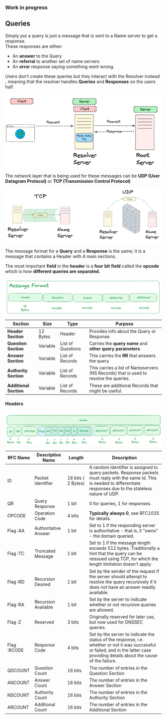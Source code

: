 ### Work in progress
## Queries

Simply put a query is just a message that is sent to a Name server  to get a response.   
These responses are either: 

* An **answer** to the Query   
* An **referral** to another set of name servers   
* An **error** response saying something went wrong.

Users don’t create these queries but they interact with the Resolver instead , meaning that the resolver handles **Queries** and **Responses** on the users half. 
    
**![Resolver](./dns/images/Resolver.png)**

The network layer that is being used for these messages can be **UDP (User Datagram Protocol)** or **TCP (Transmission Control Protocol)**

**![UDP and TCP](./dns/images/Transport_Layer.png)**

The message format for a **Query** and a **Response** is the same; it is a message that contains a Header with 4 main sections. 

The most important **field** in the **header** is a **four** **bit** **field** called the **opcode** which is how **different queries are separated.**

**![Protocol](./dns/images/DNS_Protocol.png)**

| Section  | Size | Type | Purpose |
| ----- | ----- | ----- | ----- |
| **Header Section** | 12 Bytes | Header | Provides info about the Query or Response |
| **Question Section** | Variable | List of Questions | Carries the **query** **name** and **other** **query** **parameters** |
| **Answer Section** | Variable | List of Records | This carries the **RR** that answers the query |
| **Authority Section** | Variable | List of Records | This carries a list of Nameservers (NS Records) that is used to resolve the queries. |
| **Additional Section** | Variable | List of Records | These are additional Records that might be useful. |


#### Headers

**![Header](./dns/images/DNS_Header_Format.png)**

| RFC Name | Descriptive Name | Length | Description |
| ----- | ----- | ----- | ----- |
| ID | Packet Identifier | 16 bits ( 2 Bytes) | A random identifier is assigned to query packets. Response packets must reply with the same id. This is needed to differentiate responses due to the stateless nature of UDP. |
| QR | Query Response | 1 bit | 0 for queries, 1 for responses. |
| OPCODE | Operation Code | 4 bits | **Typically always 0**, see RFC1035 for details. |
| Flag :AA | Authoritative Answer | 1 bit | Set to 1 if the responding server is authoritative \- that is, it "owns" \- the domain queried. |
| Flag :TC | Truncated Message | 1 bit | Set to 1 if the message length exceeds 512 bytes. Traditionally a hint that the query can be reissued using TCP, for which the length limitation doesn't apply. |
| Flag :RD | Recursion Desired | 1 bit | Set by the sender of the request if the server should attempt to resolve the query recursively if it does not have an answer readily available. |
| Flag :RA | Recursion Available | 1 bit | Set by the server to indicate whether or not recursive queries are allowed. |
| Flag :Z | Reserved | 3 bits | Originally reserved for later use, but now used for DNSSEC queries. |
| Flag :RCODE | Response Code | 4 bits | Set by the server to indicate the status of the response, i.e. whether or not it was successful or failed, and in the latter case providing details about the cause of the failure. |
| QDCOUNT | Question Count | 16 bits | The number of entries in the Question Section |
| ANCOUNT | Answer Count | 16 bits | The number of entries in the Answer Section |
| NSCOUNT | Authority Count | 16 bits | The number of entries in the Authority Section |
| ARCOUNT | Additional Count | 16 bits | The number of entries in the Additional Section |

